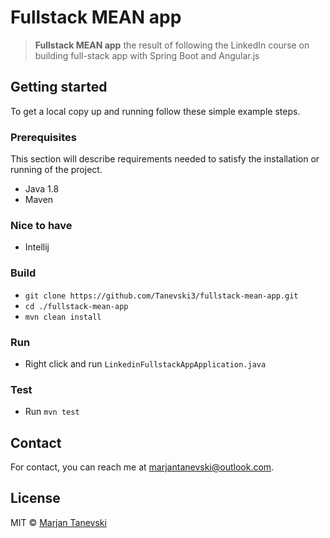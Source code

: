 # Fullstack MEAN app
> **Fullstack MEAN app** the result of following the LinkedIn course on building full-stack app with Spring Boot and Angular.js

## Getting started 
To get a local copy up and running follow these simple example steps.

### Prerequisites
This section will describe requirements needed to satisfy the installation or running of the project.

 - Java 1.8
 - Maven
 
### Nice to have
 - Intellij

### Build
 - `git clone https://github.com/Tanevski3/fullstack-mean-app.git`
 - `cd ./fullstack-mean-app`
 - `mvn clean install`
 
### Run
 - Right click and run `LinkedinFullstackAppApplication.java`
 
### Test
 - Run `mvn test`
 
## Contact

For contact, you can reach me at [marjantanevski@outlook.com](marjantanevski@outlook.com).

## License

MIT © [Marjan Tanevski](marjantanevski@outlook.com)
